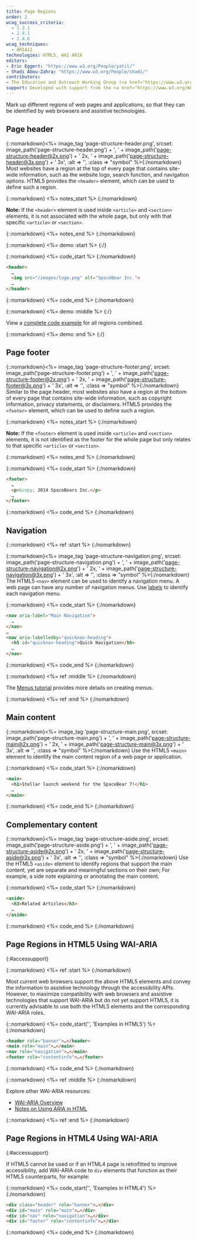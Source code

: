 ```yaml
---
title: Page Regions
order: 2
wcag_success_criteria:
  - 1.3.1
  - 2.4.1
  - 2.4.6
wcag_techniques:
  - ARIA11
technologies: HTML5, WAI-ARIA
editors:
- Eric Eggert: "https://www.w3.org/People/yatil/"
- Shadi Abou-Zahra: "https://www.w3.org/People/shadi/"
contributors:
- The Education and Outreach Working Group (<a href="https://www.w3.org/WAI/EO/">EOWG</a>)
support: Developed with support from the <a href="https://www.w3.org/WAI/ACT/">WAI-ACT project</a>, co-funded by the <strong>European Commission <abbr title="Information Society Technologies">IST</abbr> Programme</strong>.
---
```


Mark up different regions of web pages and applications, so that they can be identified by web browsers and assistive technologies.

## Page header

{::nomarkdown}<%= image_tag 'page-structure-header.png', srcset: image_path('page-structure-header.png') + ', ' + image_path('page-structure-header@2x.png') + ' 2x, ' + image_path('page-structure-header@3x.png') + ' 3x', :alt => '', :class => "symbol" %>{:/nomarkdown} Most websites have a region at the top of every page that contains site-wide information, such as the website logo, search function, and navigation options. HTML5 provides the `<header>` element, which can be used to define such a region.

{::nomarkdown}
<%= notes_start %>
{:/nomarkdown}

**Note:** If the `<header>` element is used inside `<article>` and `<section>` elements, it is not associated with the whole page, but only with that specific `<article>` or `<section>`.

{::nomarkdown}
<%= notes_end %>
{:/nomarkdown}

{::nomarkdown}
<%= demo :start %>
{:/}

{::nomarkdown}
<%= code_start %>
{:/nomarkdown}

~~~html
<header>
  …
  <img src="/images/logo.png" alt="SpaceBear Inc.">
  …
</header>
~~~

{::nomarkdown}
<%= code_end %>
{:/nomarkdown}

{::nomarkdown}
<%= demo :middle %>
{:/}

View a [complete code example](example.html) for all regions combined.

{::nomarkdown}
<%= demo :end %>
{:/}

## Page footer

{::nomarkdown}<%= image_tag 'page-structure-footer.png', srcset: image_path('page-structure-footer.png') + ', ' + image_path('page-structure-footer@2x.png') + ' 2x, ' + image_path('page-structure-footer@3x.png') + ' 3x', :alt => '', :class => "symbol" %>{:/nomarkdown} Similar to the page header, most websites also have a region at the bottom of every page that contains site-wide information, such as copyright information, privacy statements, or disclaimers. HTML5 provides the `<footer>` element, which can be used to define such a region.

{::nomarkdown}
<%= notes_start %>
{:/nomarkdown}

**Note:** If the `<footer>` element is used inside `<article>` and `<section>` elements, it is not identified as the footer for the whole page but only relates to that specific `<article>` or `<section>`.

{::nomarkdown}
<%= notes_end %>
{:/nomarkdown}

{::nomarkdown}
<%= code_start %>
{:/nomarkdown}

~~~html
<footer>
  …
  <p>&copy; 2014 SpaceBears Inc.</p>
  …
</footer>
~~~

{::nomarkdown}
<%= code_end %>
{:/nomarkdown}

## Navigation

{::nomarkdown}
<%= ref :start %>
{:/nomarkdown}

{::nomarkdown}<%= image_tag 'page-structure-navigation.png', srcset: image_path('page-structure-navigation.png') + ', ' + image_path('page-structure-navigation@2x.png') + ' 2x, ' + image_path('page-structure-navigation@3x.png') + ' 3x', :alt => '', :class => "symbol" %>{:/nomarkdown} The HTML5 `<nav>` element can be used to identify a navigation menu. A web page can have any number of navigation menus. Use [labels](labels.html) to identify each navigation menu.

{::nomarkdown}
<%= code_start %>
{:/nomarkdown}

~~~html
<nav aria-label="Main Navigation">
  …
</nav>
…
<nav aria-labelledby="quicknav-heading">
  <h5 id="quicknav-heading">Quick Navigation</h5>
  …
</nav>
~~~

{::nomarkdown}
<%= code_end %>
{:/nomarkdown}

{::nomarkdown}
<%= ref :middle %>
{:/nomarkdown}

The [Menus tutorial](/menus/index.html) provides more details on creating menus.

{::nomarkdown}
<%= ref :end %>
{:/nomarkdown}

## Main content

{::nomarkdown}<%= image_tag 'page-structure-main.png', srcset: image_path('page-structure-main.png') + ', ' + image_path('page-structure-main@2x.png') + ' 2x, ' + image_path('page-structure-main@3x.png') + ' 3x', :alt => '', :class => "symbol" %>{:/nomarkdown} Use the HTML5 `<main>` element to identify the main content region of a web page or application.

{::nomarkdown}
<%= code_start %>
{:/nomarkdown}

~~~html
<main>
  <h1>Stellar launch weekend for the SpaceBear 7!</h1>
  …
</main>
~~~

{::nomarkdown}
<%= code_end %>
{:/nomarkdown}

## Complementary content

{::nomarkdown}<%= image_tag 'page-structure-aside.png', srcset: image_path('page-structure-aside.png') + ', ' + image_path('page-structure-aside@2x.png') + ' 2x, ' + image_path('page-structure-aside@3x.png') + ' 3x', :alt => '', :class => "symbol" %>{:/nomarkdown} Use the HTML5 `<aside>` element to identify regions that support the main content, yet are separate and meaningful sections on their own; For example, a side note explaining or annotating the main content.

{::nomarkdown}
<%= code_start %>
{:/nomarkdown}

~~~html
<aside>
  <h3>Related Articles</h3>
  …
</aside>
~~~

{::nomarkdown}
<%= code_end %>
{:/nomarkdown}

## Page Regions in HTML5 Using WAI-ARIA
{:#accessupport}

{::nomarkdown}
<%= ref :start %>
{:/nomarkdown}

Most current web browsers support the above HTML5 elements and convey the information to assistive technology through the accessibility APIs. However, to maximize compatibility with web browsers and assistive technologies that support WAI-ARIA but do not yet support HTML5, it is currently advisable to use both the HTML5 elements and the corresponding WAI-ARIA roles.

{::nomarkdown}
<%= code_start('', 'Examples in HTML5') %>
{:/nomarkdown}
~~~html
<header role="banner">…</header>
<main role="main">…</main>
<nav role="navigation">…</main>
<footer role="contentinfo">…</footer>
~~~
{::nomarkdown}
<%= code_end %>
{:/nomarkdown}

{::nomarkdown}
<%= ref :middle %>
{:/nomarkdown}

Explore other WAI-ARIA resources:

* [WAI-ARIA Overview](https://www.w3.org/WAI/intro/aria)
* [Notes on Using ARIA in HTML](https://www.w3.org/TR/aria-in-html/)

{::nomarkdown}
<%= ref :end %>
{:/nomarkdown}

## Page Regions in HTML4 Using WAI-ARIA
{:#accessupport}

If HTML5 cannot be used or if an HTML4 page is retrofitted to improve accessibility, add WAI-ARIA code to `div` elements that function as their HTML5 counterparts, for example:

{::nomarkdown}
<%= code_start('', 'Examples in HTML4') %>
{:/nomarkdown}
~~~html
<div class="header" role="banner">…</div>
<div id="main" role="main">…</div>
<div id="nav" role="navigation">…</div>
<div id="footer" role="contentinfo">…</div>
~~~
{::nomarkdown}
<%= code_end %>
{:/nomarkdown}
